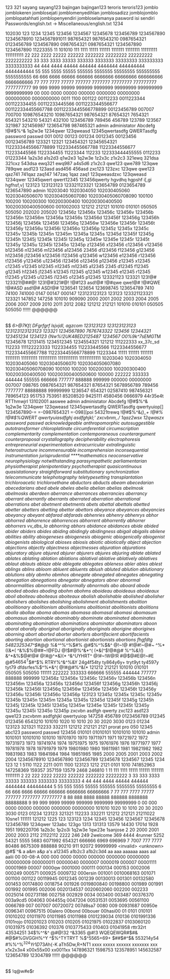 
123
321
sayang
sayang123
bajingan
bajingan123
teroris
teroris123
jomblo
jomblokeren
jomblosejati
jomblomenyedihlan
jomblosadizz
jomblojomblo
jomblopatahhati
jomblopenyendiri
jombloselamanya
pasword
isi
sendiri
Passwords/english.txt → Miscellaneous/english.txt
1234

102030
123
1234
12345
123456
1234567
12345678
123456789
1234567890
12345678910
1234567891011
987654321
9876543210
0987654321
0123456789
1234567890
0987654321
0987654321
1234567890
1234567890
11223355
11
101010
111
1111
11111
111111
1111111
11111111
111111111
1111111111
22
222
2222
22222
222222
2222222
22222222
222222222
2222222222
33
333
3333
33333
333333
3333333
33333333
333333333
3333333333
44
444
4444
44444
444444
4444444
444444444
4444444444
55
555
5555
55555
555555
5555555
55555555
555555555
5555555555
66
666
6666
66666
666666
6666666
66666666
666666666
6666666666
77
777
7777
77777
777777
7777777
77777777
777777777
7777777777
99
999
9999
99999
999999
9999999
99999999
999999999
9999999999
00
000
0000
00000
000000
0000000
00000000
000000000
0000000000
0011
1100
001122
00112233
0011223344
001122334455
00112233445566
0011223344556677
001122334455667788
00112233445566778899
00123456789
007007
700700
109876543210
10987654321
987654321
87654321
7654321
654321
543210
54321
432100
123456789
789456
456789
123789
123567
321987
321456987
123654798
987465321
admin
administator
Abcdefg
!@#$%^&
1q2w3e
1234qwer
123qweasd
12345qwertasdfg
QWERTasdfg
password
passwd
001
0012
00123
001234
0012345
00123456
00123456789
123321
12321
123454321
12345654321
1122333445566778899
1122334455667788
11223344556677
112233445566
1122334455
11223344
112233
122333444455555
0112233
01223344
1a2s3d
a1s2d3
q1w2e3
1q2w3e
1z2x3c
z1x2c3
321ewq
321dsa
321cxz
543dsa
ewq321
ewq987
a4s5d6
z1x2c3
qwe123
qwe789
123qwe
789qwe
asd123
123asd
asd456
456asd
zxc123
123zxc
123qwe
qwe123
qaz741
741qaz
zaq147
147zaq
1qaz
zaq1
123qweasdzxc
123qweasd
1234qwer
12345qwert
qwert12345
123456qwerty
hgvdhq
hgpshf
i[,gi
hgfhsf,v]
123123
123123123
123321123321
123654789
0123654789
1236547890
admin
10203040
1020304050
102030405060
10203040506070
1020304050607080
102030405060708090
100100
100200
100200300
100200300400
100200300400500
100200300400500600
001002003
121212
212121
101010
010101
050505
505050
202020
205020
123456z
123456x
123456c
123456v
123456b
123456n
123456m
123456a
123456s
123456d
123456f
123456g
123456h
123456j
123456k
123456l
123456q
123456w
123456e
123456r
123456t
123456y
123456u
123456i
123456o
123456p
12345z
12345x
12345c
12345v
12345b
12345n
12345m
12345a
12345s
12345d
12345f
12345g
12345h
12345j
12345k
12345l
12345q
12345w
12345e
12345r
12345t
12345y
12345u
12345i
12345o
12345p
z123456
x123456
c123456
v123456
b123456
n123456
m123456
a123456
23456
d123456
f123456
g123456
h123456
j123456
k123456
l123456
q123456
w123456
e123456
r123456
t123456
y123456
u123456
i123456
o123456
p123456
z12345
x12345
c12345
v12345
b12345
n12345
m12345
a12345
2345
d12345
f12345
g12345
h12345
j12345
k12345
l12345
q12345
w12345
e12345
r12345
t12345
y12345
u12345
i12345
o12345
p12345
123321123
123321
123!@#
123321!@##@!
123!@#321#@!
!@#123
asd!@#
!@#qwe
qwe!@#
!@#QWE
!@#ASD
asd!@#
ASD!@#
1236541
123654
123698745
123654789
7410
74100
741000
0147
00147
000147
123123123123
123123
123321123321
123321
147852
147258
101010
909090
2000
2001
2002
2003
2004
2005
2006
2007
2009
2010
2011
2012
2082
121212
212121
101010
010101
050505
505050
!!!!!!
@@@@@@
######
$$$$$$
*6>@7Kf(
DFgrfgrf
lsjvjdl,
agzcom
123123123
123123123123
123123123123123
123321
1234567890
7676743322
123456
12344321
123451234
1234123
{Nw%!2UK48ED2125487
1234567
O0%9k^7sEMGT*M
12345678
12131415
1234512345
1234554321
121212
111222333
xx_37c_sd
112233
111122223333
1122334455
112233445566
11223344556677
1122334455667788
112233445566778899
11223344
11111
111111
1111111
11111111
111111111
1111111111
11111111111
111111111111
10203040
1020304050
102030405060
10203040506070
1020304050607080
102030405060708090
100100
100200
100200300
100200300400
100200300400500
100200300400500600
100000
222222
333333
444444
555555
666666
777777
888888
999999
000000
00000000
007007
098765
0987654321
987654321
87654321
5678956789
789456
7777777
88888888
99999999
1236547
654321
02587410
987456321
789654123
951753
753951
85208520
9425111
4580456
0666979
44r35e4t
RTThmwjrl
13102001
aaswee
admin
administator
Abcdefg
!@#$%^&
1q2w3e
1234qwer
123qweasd
12345qwertasdfg
QWERTasdfg
qwertyuiop[]
1234567890-=
=-0987654321
=-098][poi
54321trewq
!@#$%^&*()_+
!@#$%!@#$%
!@#$%QWERT
qwertyuiasdfghj
asdfghjkl;'
zxcvbnm,./
1qaz2wsx
12qwaszx
password
passwd
acknowledgeable
anthropomorphic
autosuggestible
autotransformer
chloroplatinate
circumferential
circumscription
complementarity
complementation
contemporaneous
counterargument
counterproposal
crystallography
decipherability
electrophoresis
entrepreneurial
experimentation
extracurricular
extralinguistic
heterostructure
incommensurable
incomprehension
inconsequential
instrumentation
jurisprudential
****mathematics
neoconservative
neurophysiology
notwithstanding
parasympathetic
parliamentarian
physiotherapist
plenipotentiary
psychotherapist
quasicontinuous
quasistationary
straightforward
substitutionary
synchronization
telecommunicate
telephotography
teletypesetting
transplantation
trichloroacetic
trichloroethane
abductors
abducts
abeam
abecedarian
abecedarians
abed
abele
abeles
abelia
abelian
abelias
abelmosk
abelmosks
aberdeen
aberrance
aberrances
aberrancies
aberrancy
aberrant
aberrantly
aberrants
aberrated
aberration
aberrational
aberrations
abet
abetment
abetments
abets
abettal
abettals
abetted
abetter
abetters
abetting
abettor
abettors
abeyance
abeyances
abeyancies
abeyancy
abeyant
abfarad
abfarads
abhenries
abhenry
abhenrys
abhor
abhorred
abhorrence
abhorrences
abhorrent
abhorrently
abhorrer
abhorrers
vv_dbs_la
abhorring
abhors
abidance
abidances
abide
abided
abider
abiders
abides
abiding
abidingly
abidingness
abigail
abigails
abilene
abilities
ability
abiogeneses
abiogenesis
abiogenic
abiogenically
abiogenist
abiogenists
abiological
abioses
abiosis
abiotic
abiotically
abject
abjection
abjections
abjectly
abjectness
abjectnesses
abjuration
abjurations
abjuratory
abjure
abjured
abjurer
abjurers
abjures
abjuring
ablate
ablated
ablates
ablating
ablation
ablations
ablatival
ablative
ablatively
ablatives
ablaut
ablauts
ablaze
able
ablegate
ablegates
ableness
abler
ables
ablest
ablings
ablins
abloom
abluent
abluents
ablush
abluted
ablution
ablutionary
ablutions
ably
abmho
abmhos
abnegate
abnegated
abnegates
abnegating
abnegation
abnegations
abnegator
abnegators
abner
abnormal
abnormalities
abnormality
abnormally
abnormals
abo
aboard
abode
aboded
abodes
aboding
abohm
abohms
aboideau
aboideaus
aboideaux
aboil
aboiteau
aboiteaus
aboiteaux
abolish
abolishable
abolished
abolisher
abolishers
abolishes
abolishing
abolishment
abolishments
abolition
abolitionary
abolitionism
abolitionisms
abolitionist
abolitionists
abolitions
abolla
abollae
aboma
abomas
abomasa
abomasal
abomasi
abomasum
abomasus
abominable
abominably
abominate
abominated
abominates
abominating
abomination
abominations
abominator
abominators
aboon
aboral
aborally
aboriginal
aboriginally
aboriginals
aborigine
aborigines
aborning
abort
aborted
aborter
aborters
abortifacient
abortifacients
aborting
abortion
abortional
abortionist
abortionists
abortions
fhgfdtg
5482325347^$#@@
%&^*^%^%$#%
@#$%^%$&^
@!~!@
#!@#!~@#~
^%*((&*(
^&%$%@##~!@FDJ
@!$#@%^&*^(
(*&(^$!@#@#
%^%*&)(*)
&^*&%$@#!@#
@!#@^*&)(*
^&^UYHRT^
@!#~!W@!R
#@$@#E@!~#E
@#$%#T^Y&
54654^T$$#^$%
RTRY%^&^%&Y
24g4f54ty
ty864y6y+
tryt9yt
ty4597y
tyt79
dfdsrfes%$^%*&^(
@!#@#%^&(*
121212
212121
101010
010101
050505
505050
111111
222222
333333
666666
555555
444444
777777
888888
999999
123456z
123456x
123456c
123456v
123456b
123456n
123456m
123456a
123456s
123456d
123456f
123456g
123456h
123456j
123456k
123456l
123456q
123456w
123456e
123456r
123456t
123456y
123456u
123456i
123456o
123456p
123123
12345z
12345x
12345c
12345v
12345b
12345n
12345m
12345a
12345s
12345d
12345f
12345g
12345h
12345j
12345k
12345l
12345q
12345w
12345e
12345r
12345t
12345y
12345u
12345i
12345o
12345p
zxcvbn
asdfgh
qwerty
zxc123
asd123
qwe123
zxcvbnm
asdfghjkl
qwertyuiop
147258
456789
0123456789
012345
0123456
6543210
101010
1020
10
1010
20
30
2020
3030
0123
01234
123123
321321
112233
332211
121212
212121
2121
prorat
pro
050
12345
abc123
password
passwd
123456
010101
01010101
10101010
101010
admin
1010101
10101010
101010
19701970
1970
19711971
1971
19721972
1972
19731973
1973
19741974
1974
19751975
1975
19761976
1976
19771977
1977
19781978
1978
19791979
1979
19801980
1980
19811981
1981
19821982
1982
19831983
1983
19841984
1984
19851985
1985
2000
2005
2001
2003
2002
2004
12345678910
1234567890
123456789
12345678
1234567
12345
1234
123
12
1
5110
1122
2211
0011
1100
123123
1212
2121
0101
1010
741852963
147258369
159357
357159
13579
2468
246810
1
11
111
1111
11111
111111
1111111
11111111
2
22
222
2222
22222
222222
2222222
22222222
3
33
333
3333
33333
333333
3333333
33333333
4
44
444
4444
44444
444444
4444444
444444444
5
55
555
5555
55555
555555
5555555
55555555
6
66
666
6666
66666
666666
6666666
66666666
7
77
777
7777
77777
777777
7777777
77777777
8
88
888
8888
88888
888888
8888888
88888888
9
99
999
9999
99999
999999
9999999
99999999
0
00
000
0000
00000
000000
0000000
00000000
101010
1020
10
1010
20
30
2020
3030
0123
01234
123123
321321
112233
332211
121212
212121
21211022
10sne1
111111
121212
1225
123
123123
1234
12345
123456
1234567
12345678
123456789
1234qwer
123abc
123go
1313
131313
13579
14430
1701d
1928
1951
199220706
1a2b3c
1p2o3i
1q2w3e
1qw23e
1sanjose
2
20
2000
2001
2002
2003
2112
21122112
2222
246
249
2welcome
369
4444
4runner
5252
54321
5555
5683
6071992
654321
666666
6969
696969
7
7007
777
7777
80486
8675309
888888
90210
911
92072
99999999
<invalid>
<unknown>
@#$`^&
a
a&m
a&p
a's
a12345
a1b2c3
a1b2c3d4
aa
aaa
aaaaaa
aaas
aal
aalii
00
00-08-A
000
000
0000
00000
000000
0000000
00000000
000000009
000000011
00000040
0000007
0000019
000007
00001111
00001969
00007
0000qw
0001000
000111
000134
000153
0002006
000249
000571
000925
0009732
000ersin
001001
0010068163
001071
001100
001122
00119945
0012345
001239
00130013
001301
00132580
001453
00174800
0018754
001926
0019800840
00198800
001989
001991
001992
001995
002006
0020134537
0020602060
002200
002233
0025014
002731186
002758
002929
0034
003400
003487
00376370
003a9cd5
004063
004455q
0047204
00531531
0053695
00561100
0066789
007
007007
00720072
007d8sa7
0080
009
00931687
00950e
0096341
00967515
00alero
00bond
00bouer
00hasi00
01
0101
010101
01010202
01011970
01011985
01011988
0101239034
010136
0101991336
0101rojo
010201023
010203
010205
01021975
01022837
0103060120
01031975
01036392
010376
0103775433
010403
01041958
rttr32rt
43534251
34$%^^&^
@#@!32
^&3365
@#!3
WQEQEWQR#$#&
#@$#%GVGGH%^Y
^$%^TYTRYT
%$^5565+69+
$##$#^$&
553214y54
$%$#%%^%$^324
Yr1D73A$h{-K
aTh5Dw,R+NT1
xxxx
xxxxx
xxxxxx
xxxxxxx
xxx
x1x2x3x4
x00x55x00
xx0011xx
147896321
1598753
123578951
145632587
123654789
12304789
!!!!!!
@@@@@@
######
$$$$$$
!q@w#e$r
